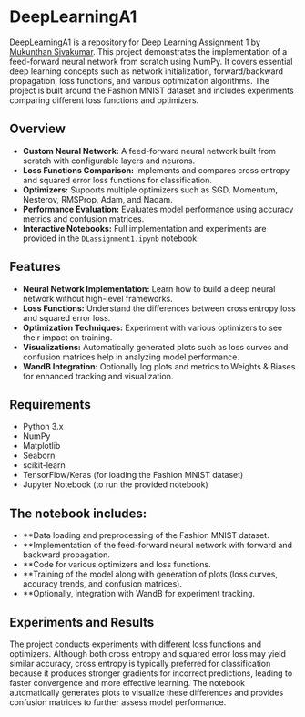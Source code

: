 # DeepLearningA1

DeepLearningA1 is a repository for Deep Learning Assignment 1 by [Mukunthan Sivakumar](https://github.com/mukunthans). This project demonstrates the implementation of a feed-forward neural network from scratch using NumPy. It covers essential deep learning concepts such as network initialization, forward/backward propagation, loss functions, and various optimization algorithms. The project is built around the Fashion MNIST dataset and includes experiments comparing different loss functions and optimizers.

## Overview

- **Custom Neural Network:** A feed-forward neural network built from scratch with configurable layers and neurons.
- **Loss Functions Comparison:** Implements and compares cross entropy and squared error loss functions for classification.
- **Optimizers:** Supports multiple optimizers such as SGD, Momentum, Nesterov, RMSProp, Adam, and Nadam.
- **Performance Evaluation:** Evaluates model performance using accuracy metrics and confusion matrices.
- **Interactive Notebooks:** Full implementation and experiments are provided in the `DLassignment1.ipynb` notebook.

## Features

- **Neural Network Implementation:** Learn how to build a deep neural network without high-level frameworks.
- **Loss Functions:** Understand the differences between cross entropy loss and squared error loss.
- **Optimization Techniques:** Experiment with various optimizers to see their impact on training.
- **Visualizations:** Automatically generated plots such as loss curves and confusion matrices help in analyzing model performance.
- **WandB Integration:** Optionally log plots and metrics to Weights & Biases for enhanced tracking and visualization.

## Requirements

- Python 3.x
- NumPy
- Matplotlib
- Seaborn
- scikit-learn
- TensorFlow/Keras (for loading the Fashion MNIST dataset)
- Jupyter Notebook (to run the provided notebook)

## The notebook includes:

- **Data loading and preprocessing of the Fashion MNIST dataset.
- **Implementation of the feed-forward neural network with forward and backward propagation.
- **Code for various optimizers and loss functions.
- **Training of the model along with generation of plots (loss curves, accuracy trends, and confusion matrices).
- **Optionally, integration with WandB for experiment tracking.

## Experiments and Results

The project conducts experiments with different loss functions and optimizers. Although both cross entropy and squared error loss may yield similar accuracy, cross entropy is typically preferred for classification because it produces stronger gradients for incorrect predictions, leading to faster convergence and more effective learning. The notebook automatically generates plots to visualize these differences and provides confusion matrices to further assess model performance.
